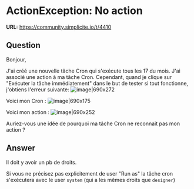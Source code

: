 # ActionException: No action

**URL:** https://community.simplicite.io/t/4410

## Question
Bonjour,

J'ai créé une nouvelle tâche Cron qui s'exécute tous les 17 du mois. J'ai associé une action à ma tâche Cron. Cependant, quand je clique sur "Exécuter la tâche immédiatement" dans le but de tester si tout fonctionne, j'obtiens l'erreur suivante:
![image|690x272](upload://svLuI2AZyKvYzUw3Pg9lVNYlOpE.png)

Voici mon Cron :
![image|690x175](upload://tITPsmWSc7KWhK3AXA5A8NiGxqA.png)

Voici mon action :
![image|690x252](upload://glFvFUxCvi4inyj7rq7ycOdYaTn.png)

Auriez-vous une idée de pourquoi ma tâche Cron ne reconnait pas mon action ?

## Answer
Il doit y avoir un pb de droits.

Si vous ne précisez pas explicitement de user "Run as" la tâche cron s'exécutera avec le user `system` (qui a les mêmes droits que `designer`)
